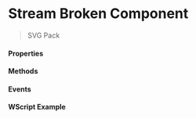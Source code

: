 # Stream Broken Component
> SVG Pack

#### Properties

#### Methods

#### Events

#### WScript Example